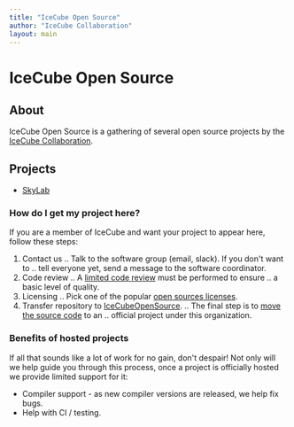 ```yaml
---
title: "IceCube Open Source"
author: "IceCube Collaboration"
layout: main
---
```


# IceCube Open Source

## About

IceCube Open Source is a gathering of several open source projects
by the [IceCube Collaboration].

## Projects

* [SkyLab](https://github.com/IceCubeOpenSource/skylab)

### How do I get my project here?

If you are a member of IceCube and want your project to appear here,
follow these steps:

1. Contact us
.. Talk to the software group (email, slack).  If you don't want to
.. tell everyone yet, send a message to the software coordinator.
1. Code review
.. A [limited code review](code_review.html) must be performed to ensure
.. a basic level of quality.
1. Licensing
.. Pick one of the popular [open sources licenses](https://choosealicense.com/).
1. Transfer repository to [IceCubeOpenSource].
.. The final step is to [move the source code](transfer.html) to an
.. official project under this organization.

### Benefits of hosted projects

If all that sounds like a lot of work for no gain, don't despair!
Not only will we help guide you through this process, once a project
is officially hosted we provide limited support for it:

* Compiler support - as new compiler versions are released, we help fix bugs.
* Help with CI / testing.

[IceCube Collaboration]: https://icecube.wisc.edu

[IceCubeOpenSource]: https://github.com/IceCubeOpenSource